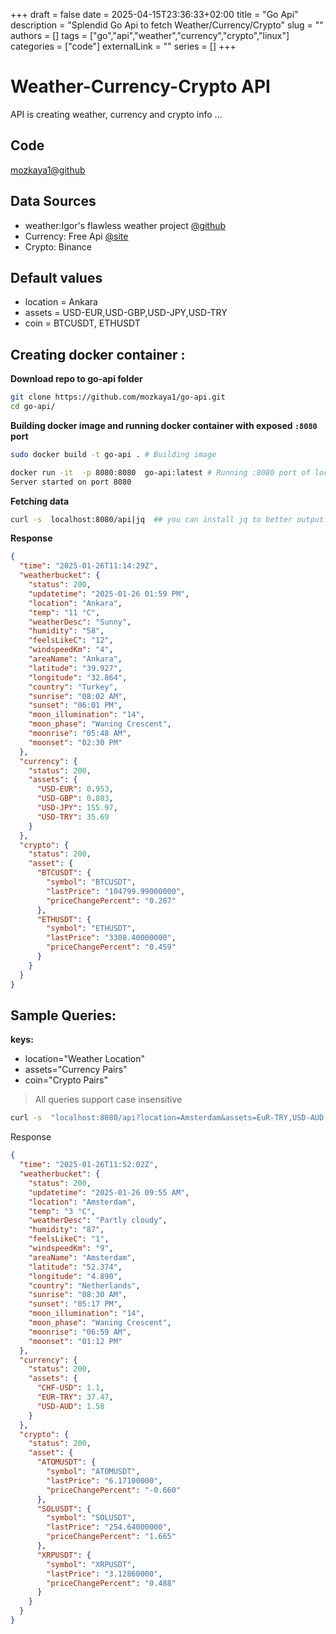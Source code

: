 +++
draft = false
date = 2025-04-15T23:36:33+02:00
title = "Go Api"
description = "Splendid Go Api to fetch Weather/Currency/Crypto"
slug = ""
authors = []
tags = ["go","api","weather","currency","crypto","linux"]
categories = ["code"]
externalLink = ""
series = []
+++

# Weather-Currency-Crypto API

API is creating weather, currency and crypto info ...

## Code

[mozkaya1@github](https://github.com/mozkaya1/go-api)

## Data Sources

- weather:Igor's flawless weather project [@github](https://github.com/chubin/wttr.in)
- Currency: Free Api [@site](https://www.exchangerate-api.com)
- Crypto: Binance

## Default values

- location = Ankara
- assets = USD-EUR,USD-GBP,USD-JPY,USD-TRY
- coin = BTCUSDT, ETHUSDT

## Creating docker container :

**Download repo to go-api folder**

```sh
git clone https://github.com/mozkaya1/go-api.git
cd go-api/
```

**Building docker image and running docker container with exposed `:8080` port**

```sh
sudo docker build -t go-api . # Building image 

docker run -it  -p 8080:8080  go-api:latest # Running :8080 port of local machine
Server started on port 8080
```

**Fetching data**

```sh
curl -s  localhost:8080/api|jq  ## you can install jq to better output for json ... 
```

**Response**

```json
{
  "time": "2025-01-26T11:14:29Z",
  "weatherbucket": {
    "status": 200,
    "updatetime": "2025-01-26 01:59 PM",
    "location": "Ankara",
    "temp": "11 °C",
    "weatherDesc": "Sunny",
    "humidity": "58",
    "feelsLikeC": "12",
    "windspeedKm": "4",
    "areaName": "Ankara",
    "latitude": "39.927",
    "longitude": "32.864",
    "country": "Turkey",
    "sunrise": "08:02 AM",
    "sunset": "06:01 PM",
    "moon_illumination": "14",
    "moon_phase": "Waning Crescent",
    "moonrise": "05:48 AM",
    "moonset": "02:30 PM"
  },
  "currency": {
    "status": 200,
    "assets": {
      "USD-EUR": 0.953,
      "USD-GBP": 0.803,
      "USD-JPY": 155.97,
      "USD-TRY": 35.69
    }
  },
  "crypto": {
    "status": 200,
    "asset": {
      "BTCUSDT": {
        "symbol": "BTCUSDT",
        "lastPrice": "104799.99000000",
        "priceChangePercent": "0.287"
      },
      "ETHUSDT": {
        "symbol": "ETHUSDT",
        "lastPrice": "3308.40000000",
        "priceChangePercent": "0.459"
      }
    }
  }
}
```

## Sample Queries:

**keys:**

- location="Weather Location"
- assets="Currency Pairs"
- coin="Crypto Pairs"

> All queries support case insensitive

```sh
curl -s  "localhost:8080/api?location=Amsterdam&assets=EuR-TRY,USD-AUD,CHF-USD&coins=ATOMUSDT,SOLUSDT,XRPUSDT"|jq

```

Response

```json
{
  "time": "2025-01-26T11:52:02Z",
  "weatherbucket": {
    "status": 200,
    "updatetime": "2025-01-26 09:55 AM",
    "location": "Amsterdam",
    "temp": "3 °C",
    "weatherDesc": "Partly cloudy",
    "humidity": "87",
    "feelsLikeC": "1",
    "windspeedKm": "9",
    "areaName": "Amsterdam",
    "latitude": "52.374",
    "longitude": "4.890",
    "country": "Netherlands",
    "sunrise": "08:30 AM",
    "sunset": "05:17 PM",
    "moon_illumination": "14",
    "moon_phase": "Waning Crescent",
    "moonrise": "06:59 AM",
    "moonset": "01:12 PM"
  },
  "currency": {
    "status": 200,
    "assets": {
      "CHF-USD": 1.1,
      "EUR-TRY": 37.47,
      "USD-AUD": 1.58
    }
  },
  "crypto": {
    "status": 200,
    "asset": {
      "ATOMUSDT": {
        "symbol": "ATOMUSDT",
        "lastPrice": "6.17100000",
        "priceChangePercent": "-0.660"
      },
      "SOLUSDT": {
        "symbol": "SOLUSDT",
        "lastPrice": "254.64000000",
        "priceChangePercent": "1.665"
      },
      "XRPUSDT": {
        "symbol": "XRPUSDT",
        "lastPrice": "3.12860000",
        "priceChangePercent": "0.488"
      }
    }
  }
}
```
